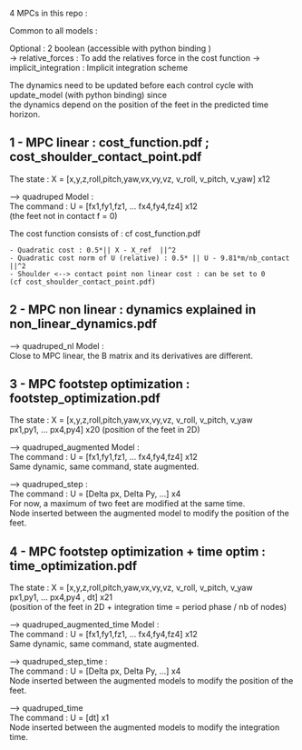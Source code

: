 4 MPCs in this repo : 

Common to all models :  

Optional : 2 boolean (accessible with python binding )     
	-> relative_forces : To add the relatives force in the cost function 
	-> implicit_integration : Implicit integration scheme  
	
The dynamics need to be updated before each control cycle with update_model (with python binding) since      
the dynamics depend on the position of the feet in the predicted time horizon.     

1 - MPC linear :  cost_function.pdf ; cost_shoulder_contact_point.pdf       
-----------------------------------------------------------------------       

The state :   X = [x,y,z,roll,pitch,yaw,vx,vy,vz, v_roll, v_pitch, v_yaw] x12       


--> quadruped Model :    
The command : U = [fx1,fy1,fz1, ...  fx4,fy4,fz4] x12   
(the feet not in contact f = 0)   
 
The cost function consists of : cf cost_function.pdf   

	- Quadratic cost : 0.5*|| X - X_ref  ||^2   
	- Quadratic cost norm of U (relative) : 0.5* || U - 9.81*m/nb_contact ||^2    
	- Shoulder <--> contact point non linear cost : can be set to 0     
	(cf cost_shoulder_contact_point.pdf)    



2 - MPC non linear : dynamics explained in non_linear_dynamics.pdf    
------------------------------------------------------------------    

--> quadruped_nl Model :    
Close to MPC linear, the B matrix  and its derivatives are different.    


3 - MPC footstep optimization : footstep_optimization.pdf     
-----------------------------------------------------------    

The state :   X = [x,y,z,roll,pitch,yaw,vx,vy,vz, v_roll, v_pitch, v_yaw    
                   px1,py1, ...   px4,py4] x20  (position of the feet in 2D)    


--> quadruped_augmented Model :    
The command : U = [fx1,fy1,fz1, ...  fx4,fy4,fz4] x12    
Same dynamic, same command, state augmented.     
 
--> quadruped_step :    
The command : U = [Delta px, Delta Py, ...] x4    
For now, a maximum of two feet are modified at the same time.    
Node inserted between the augmented model to modify the position of the feet.    


4 - MPC footstep optimization + time optim : time_optimization.pdf     
----------------------------------------------------------------------   
 
The state :   X = [x,y,z,roll,pitch,yaw,vx,vy,vz, v_roll, v_pitch, v_yaw    
                   px1,py1, ...   px4,py4 , dt] x21     
 (position of the feet in 2D + integration time = period phase / nb of nodes)    

 
--> quadruped_augmented_time Model :    
The command : U = [fx1,fy1,fz1, ...  fx4,fy4,fz4] x12    
Same dynamic, same command, state augmented.     

--> quadruped_step_time :    
The command : U = [Delta px, Delta Py, ...] x4    
Node inserted between the augmented models to modify the position of the feet.    

--> quadruped_time     
The command : U = [dt] x1    
Node inserted between the augmented models to modify the integration time.    







